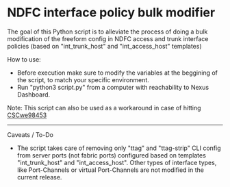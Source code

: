# NDFC interface policy bulk modifier

The goal of this Python script is to alleviate the process of doing a bulk modification of the freeform config in NDFC access and trunk interface policies (based on "int_trunk_host" and "int_access_host" templates)

How to use: 

 - Before execution make sure to modify the variables at the beggining of the script, to match your specific environment.
 - Run "python3 script.py" from a computer with reachability to Nexus Dashboard.


Note:  This script can also be used as a workaround in case of hitting [CSCwe98453](https://bst.cisco.com/bugsearch/bug/CSCwe98453)

*****

Caveats / To-Do

 - The script takes care of removing only "ttag" and "ttag-strip" CLI config from server ports (not fabric ports) configured based on templates "int_trunk_host" and "int_access_host". Other types of interface types, like Port-Channels or virtual Port-Channels are not modified in the current release.
